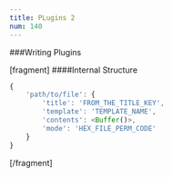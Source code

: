 ```yaml
---
title: PLugins 2
num: 140
---
```


###Writing Plugins

[fragment]
####Internal Structure
```js
{
    'path/to/file': {
        'title': 'FROM_THE_TITLE_KEY',
        'template': 'TEMPLATE_NAME',
        'contents': <Buffer()>,
        'mode': 'HEX_FILE_PERM_CODE'
    }
}
```
[/fragment]
